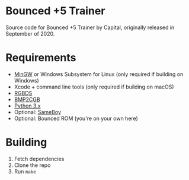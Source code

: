 # Bounced +5 Trainer
Source code for Bounced +5 Trainer by Capital, originally released in September of 2020.

# Requirements
- [MinGW](http://mingw.org/) or Windows Subsystem for Linux (only required if building on Windows)
- Xcode + command line tools (only required if building on macOS)
- [RGBDS](https://github.com/gbdev/rgbds)
- [BMP2CGB](https://github.com/gitendo/bmp2cgb)
- [Python 3.x](https://www.python.org/)
- Optional: [SameBoy](https://github.com/LIJI32/SameBoy)
- Optional: Bounced ROM (you're on your own here)

# Building
1. Fetch dependencies
2. Clone the repo
3. Run `make`
